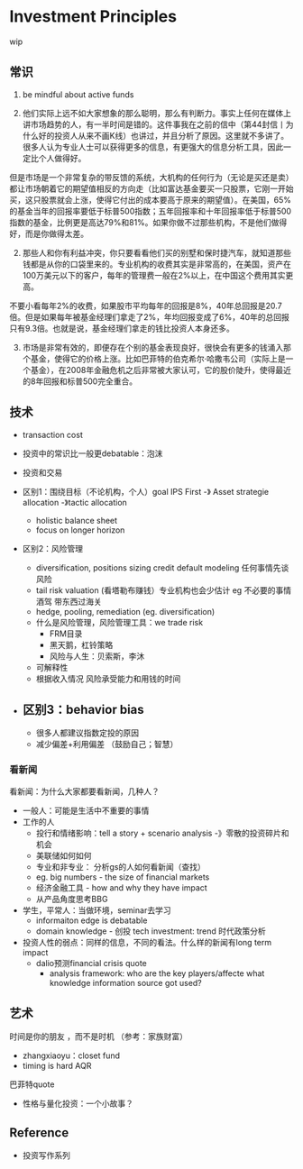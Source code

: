 # Investment Principles

wip

## 常识

1. be mindful about active funds



1. 他们实际上远不如大家想象的那么聪明，那么有判断力。事实上任何在媒体上讲市场趋势的人，有一半时间是错的。这件事我在之前的信中（第44封信丨为什么好的投资人从来不画K线）也讲过，并且分析了原因。这里就不多讲了。很多人认为专业人士可以获得更多的信息，有更强大的信息分析工具，因此一定比个人做得好。

但是市场是一个非常复杂的带反馈的系统，大机构的任何行为（无论是买还是卖）都让市场朝着它的期望值相反的方向走（比如富达基金要买一只股票，它刚一开始买，这只股票就会上涨，使得它付出的成本要高于原来的期望值）。在美国，65%的基金当年的回报率要低于标普500指数；五年回报率和十年回报率低于标普500指数的基金，比例更是高达79%和81%。如果你做不过那些机构，不是他们做得好，而是你做得太差。

2. 那些人和你有利益冲突，你只要看看他们买的别墅和保时捷汽车，就知道那些钱都是从你的口袋里来的。专业机构的收费其实是非常高的，在美国，资产在100万美元以下的客户，每年的管理费一般在2%以上，在中国这个费用其实更高。

不要小看每年2%的收费，如果股市平均每年的回报是8%，40年总回报是20.7倍。但是如果每年被基金经理们拿走了2%，年均回报变成了6%，40年的总回报只有9.3倍。也就是说，基金经理们拿走的钱比投资人本身还多。

3. 市场是非常有效的，即便存在个别的基金表现良好，很快会有更多的钱涌入那个基金，使得它的价格上涨。比如巴菲特的伯克希尔·哈撒韦公司（实际上是一个基金），在2008年金融危机之后非常被大家认可，它的股价陡升，使得最近的8年回报和标普500完全重合。

## 技术

 - transaction cost
- 投资中的常识比一般更debatable：泡沫
- 投资和交易


- 区别1：围绕目标（不论机构，个人）goal IPS First -》 Asset strategie allocation -》tactic allocation
  - holistic balance sheet
  - focus on longer horizon
- 区别2：风险管理
  - diversification, positions sizing credit default modeling 任何事情先谈风险
  - tail risk valuation (看塔勒布赚钱）专业机构也会少估计  eg 不必要的事情 酒驾 带东西过海关
  - hedge, pooling, remediation (eg. diversification)
  - 什么是风险管理，风险管理工具：we trade risk
    - FRM目录
    - 黑天鹅，杠铃策略
    - 风险与人生：贝索斯，李沐
  - 可解释性
  - 根据收入情况 风险承受能力和用钱的时间
- 区别3：behavior bias
  - 
  - 很多人都建议指数定投的原因
  - 减少偏差+利用偏差 （鼓励自己；智慧）


### 看新闻

看新闻：为什么大家都要看新闻，几种人？

- 一般人：可能是生活中不重要的事情
- 工作的人
  - 投行和情绪影响：tell a story + scenario analysis -》零散的投资碎片和机会
  - 美联储如何如何
  - 专业和非专业： 分析gs的人如何看新闻（查找）
   - eg. big numbers - the size of financial markets
   - 经济金融工具 - how and why they have impact
    - 从产品角度思考BBG
- 学生，平常人：当做环境，seminar去学习
  - informaiton edge is debatable
  - domain knowledge - 创投 tech investment: trend 时代政策分析
- 投资人性的弱点：同样的信息，不同的看法。什么样的新闻有long term impact
  - dalio预测financial crisis quote
    - analysis framework: who are the key players/affecte what knowledge information source got used?


## 艺术

时间是你的朋友 ，而不是时机 （参考：家族财富）
  - zhangxiaoyu：closet fund
  - timing is hard AQR 


 巴菲特quote
  - 性格与量化投资：一个小故事？


## Reference

- 投资写作系列